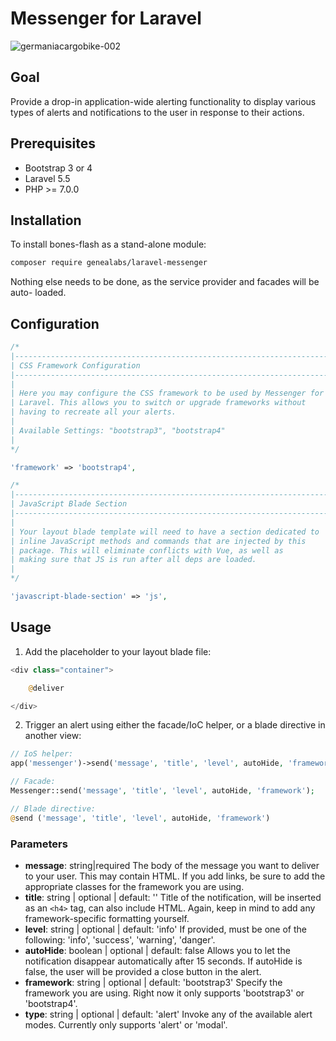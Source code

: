 # Messenger for Laravel
![germaniacargobike-002](https://user-images.githubusercontent.com/1791050/30254628-89d9e1fe-9650-11e7-8e39-a73d18cc6fd3.jpg)

## Goal
Provide a drop-in application-wide alerting functionality to display various
 types of alerts and notifications to the user in response to their actions.

## Prerequisites
- Bootstrap 3 or 4
- Laravel 5.5
- PHP >= 7.0.0

## Installation
To install bones-flash as a stand-alone module:

```sh
composer require genealabs/laravel-messenger
```

Nothing else needs to be done, as the service provider and facades will be auto-
 loaded.

## Configuration
```php
/*
|--------------------------------------------------------------------------
| CSS Framework Configuration
|--------------------------------------------------------------------------
|
| Here you may configure the CSS framework to be used by Messenger for
| Laravel. This allows you to switch or upgrade frameworks without
| having to recreate all your alerts.
|
| Available Settings: "bootstrap3", "bootstrap4"
|
*/

'framework' => 'bootstrap4',

/*
|--------------------------------------------------------------------------
| JavaScript Blade Section
|--------------------------------------------------------------------------
|
| Your layout blade template will need to have a section dedicated to
| inline JavaScript methods and commands that are injected by this
| package. This will eliminate conflicts with Vue, as well as
| making sure that JS is run after all deps are loaded.
|
*/

'javascript-blade-section' => 'js',
```

## Usage
1. Add the placeholder to your layout blade file:
  ```php
  <div class="container">

      @deliver

  </div>
  ```
2. Trigger an alert using either the facade/IoC helper, or a blade directive
 in another view:
  ```php
  // IoS helper:
  app('messenger')->send('message', 'title', 'level', autoHide, 'framework');

  // Facade:
  Messenger::send('message', 'title', 'level', autoHide, 'framework');

  // Blade directive:
  @send ('message', 'title', 'level', autoHide, 'framework')
  ```

### Parameters
- **message**: string|required
  The body of the message you want to deliver to your user. This may contain
  HTML. If you add links, be sure to add the appropriate classes for the
  framework you are using.
- **title**: string | optional | default: ''
  Title of the notification, will be inserted as an `<h4>` tag, can also include
  HTML. Again, keep in mind to add any framework-specific formatting yourself.
- **level**: string | optional | default: 'info'
  If provided, must be one of the following: 'info', 'success', 'warning',
  'danger'.
- **autoHide**: boolean | optional | default: false
  Allows you to let the notification disappear automatically after 15 seconds. If
  autoHide is false, the user will be provided a close button in the alert.
- **framework**: string | optional | default: 'bootstrap3'
  Specify the framework you are using. Right now it only supports 'bootstrap3'
  or 'bootstrap4'.
- **type**: string | optional | default: 'alert'
  Invoke any of the available alert modes. Currently only supports 'alert' or
  'modal'.
